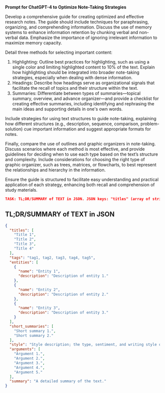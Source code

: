 **Prompt for ChatGPT-4 to Optimize Note-Taking Strategies**

Develop a comprehensive guide for creating optimized and effective research notes. The guide should include techniques for paraphrasing, organizing, and comprehending information. Discuss the use of memory systems to enhance information retention by chunking verbal and non-verbal data. Emphasize the importance of ignoring irrelevant information to maximize memory capacity.

Detail three methods for selecting important content:
1. Highlighting: Outline best practices for highlighting, such as using a single color and limiting highlighted content to 10% of the text. Explain how highlighting should be integrated into broader note-taking strategies, especially when dealing with dense information.
2. Headings: Describe how headings serve as organizational signals that facilitate the recall of topics and their structure within the text.
3. Summaries: Differentiate between types of summaries—topical summary, overview, and advance organizer—and provide a checklist for creating effective summaries, including identifying and rephrasing the main ideas and supporting details in one's own words.

Include strategies for using text structures to guide note-taking, explaining how different structures (e.g., description, sequence, comparison, problem-solution) cue important information and suggest appropriate formats for notes.

Finally, compare the use of outlines and graphic organizers in note-taking. Discuss scenarios where each method is most effective, and provide guidelines for deciding when to use each type based on the text’s structure and complexity. Include considerations for choosing the right type of graphic organizer, such as trees, matrices, or flowcharts, to best represent the relationships and hierarchy in the information. 

Ensure the guide is structured to facilitate easy understanding and practical application of each strategy, enhancing both recall and comprehension of study materials.


```json
TASK: TL;DR/SUMMARY of TEXT in JSON. JSON keys: "titles" (array of strings): 2-5 appropriate titles for TEXT; "tags" (string): tag cloud; "entities" (array of {"name", "description"} objects): named entities, including persons, organizations, processes, etc. their detailed description and relationships; "short_summaries" (array of strings): one-two sentence summaries of TEXT; "style" (string): type, sentiment and writing style of TEXT; "arguments" (array of strings): 5-10 main arguments of TEXT; "summary" (string): detailed summary of TEXT
```
## TL;DR/SUMMARY of TEXT in JSON

```json
{
  "titles": [
    "Title 1",
    "Title 2",
    "Title 3",
    "Title 4"
  ],
  "tags": "tag1, tag2, tag3, tag4, tag5",
  "entities": [
    {
      "name": "Entity 1",
      "description": "Description of entity 1."
    },
    {
      "name": "Entity 2",
      "description": "Description of entity 2."
    },
    {
      "name": "Entity 3",
      "description": "Description of entity 3."
    }
  ],
  "short_summaries": [
    "Short summary 1.",
    "Short summary 2."
  ],
  "style": "Style description; the type, sentiment, and writing style of the text.",
  "arguments": [
    "Argument 1.",
    "Argument 2.",
    "Argument 3.",
    "Argument 4.",
    "Argument 5."
  ],
  "summary": "A detailed summary of the text."
}



